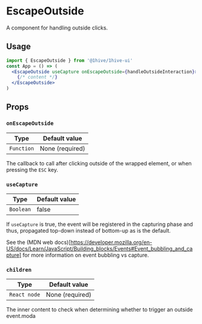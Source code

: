 # EscapeOutside

A component for handling outside clicks.

## Usage

```jsx
import { EscapeOutside } from '@1hive/1hive-ui'
const App = () => (
  <EscapeOutside useCapture onEscapeOutside={handleOutsideInteraction}>
    {/* content */}
  </EscapeOutside>
)
```

## Props

### `onEscapeOutside`

| Type       | Default value   |
| ---------- | --------------- |
| `Function` | None (required) |

The callback to call after clicking outside of the wrapped element, or when pressing the `ESC` key.

### `useCapture`

| Type      | Default value |
| --------- | ------------- |
| `Boolean` | false         |

If `useCapture` is true, the event will be registered in the capturing phase and thus, propagated top-down instead of bottom-up as is the default.

See the (MDN web docs)[https://developer.mozilla.org/en-US/docs/Learn/JavaScript/Building_blocks/Events#Event_bubbling_and_capture] for more information on event bubbling vs capture.

### `children`

| Type         | Default value   |
| ------------ | --------------- |
| `React node` | None (required) |

The inner content to check when determining whether to trigger an outside event.moda